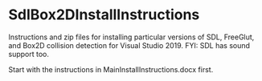 # SdlBox2DInstallInstructions
Instructions and zip files for installing particular versions of SDL, FreeGlut, and Box2D collision detection for Visual Studio 2019.  FYI: SDL has sound support too.

Start with the instructions in MainInstallInstructions.docx first.
